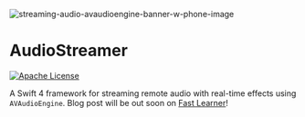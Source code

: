 ![streaming-audio-avaudioengine-banner-w-phone-image](https://cdn.fastlearner.media/streaming-audio-avaudioengine-banner-w-phone@2x.jpg)

# AudioStreamer

[![Apache License](https://img.shields.io/badge/license-Apache%202-lightgrey.svg?style=flat)](https://github.com/syedhali/AudioStreamer/blob/master/LICENSE)

A Swift 4 framework for streaming remote audio with real-time effects using `AVAudioEngine`. Blog post will be out soon on [Fast Learner](https://fastlearner.io/blog)!
